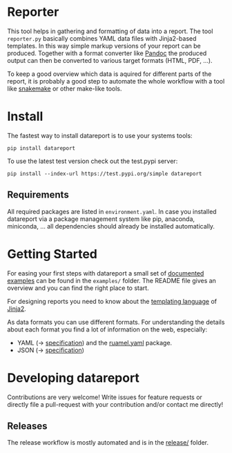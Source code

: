 
# Reporter

   This tool helps in gathering and formatting of data into a report. The tool
   `reporter.py` basically combines YAML data files with Jinja2-based
   templates.  In this way simple markup versions of your report can be
   produced. Together with a format converter like [Pandoc](http://pandoc.org)
   the produced output can then be converted to various target formats (HTML,
   PDF, ...).

   To keep a good overview which data is aquired for different parts of the
   report, it is probably a good step to automate the whole workflow with a
   tool like [snakemake](https://snakemake.readthedocs.io/en/stable/) or other
   make-like tools.


# Install

   The fastest way to install datareport is to use your systems tools:

    pip install datareport

   To use the latest test version check out the test.pypi server:

    pip install --index-url https://test.pypi.org/simple datareport

## Requirements

   All required packages are listed in `environment.yaml`. In case you
   installed datareport via a package management system like pip, anaconda,
   miniconda, ... all dependencies should already be installed automatically.


# Getting Started

   For easing your first steps with datareport a small set of [documented
   examples](examples/README) can be found in the `examples/` folder. The
   README file gives an overview and you can find the right place to start.

   For designing reports you need to know about the [templating
   language](http://jinja.pocoo.org/docs/2.10/templates/) of
   [Jinja2](http://jinja.pocoo.org/docs/2.10/).

   As data formats you can use different formats. For understanding the details
   about each format you find a lot of information on the web, especially:

   * YAML (→ [specification](http://yaml.org/spec/)) and the
     [ruamel.yaml](https://yaml.readthedocs.io/en/latest/basicuse.html)
     package.
   * JSON (→ [specification](https://json.org/))


# Developing datareport

   Contributions are very welcome! Write issues for feature requests or
   directly file a pull-request with your contribution and/or contact me
   directly!

## Releases

   The release workflow is mostly automated and is in the [release/](release/)
   folder.


